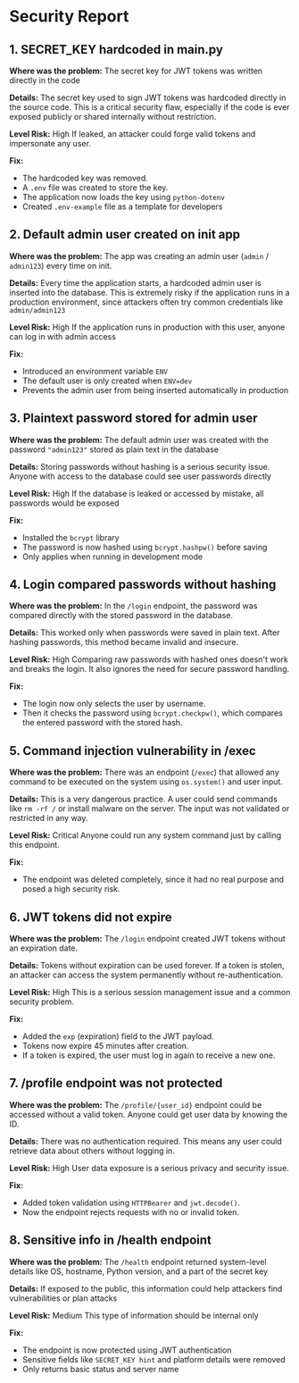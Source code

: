 # Security Report

## 1. SECRET_KEY hardcoded in main.py
**Where was the problem:**
The secret key for JWT tokens was written directly in the code

**Details:**
The secret key used to sign JWT tokens was hardcoded directly in the source code. This is a critical security flaw, especially if the code is ever exposed publicly or shared internally without restriction.

**Level Risk:** High
If leaked, an attacker could forge valid tokens and impersonate any user.

**Fix:**
- The hardcoded key was removed.
- A `.env` file was created to store the key.
- The application now loads the key using `python-dotenv`
- Created `.env-example` file as a template for developers

## 2. Default admin user created on init app
**Where was the problem:**
The app was creating an admin user (`admin` / `admin123`) every time on init.

**Details:**
Every time the application starts, a hardcoded admin user is inserted into the database. This is extremely risky if the application runs in a production environment, since attackers often try common credentials like `admin/admin123`

**Level Risk:** High
If the application runs in production with this user, anyone can log in with admin access

**Fix:**
- Introduced an environment variable `ENV`
- The default user is only created when `ENV=dev`
- Prevents the admin user from being inserted automatically in production

## 3. Plaintext password stored for admin user

**Where was the problem:**
The default admin user was created with the password `"admin123"` stored as plain text in the database

**Details:**
Storing passwords without hashing is a serious security issue. Anyone with access to the database could see user passwords directly

**Level Risk:** High
If the database is leaked or accessed by mistake, all passwords would be exposed

**Fix:**
- Installed the `bcrypt` library
- The password is now hashed using `bcrypt.hashpw()` before saving
- Only applies when running in development mode

## 4. Login compared passwords without hashing

**Where was the problem:**
In the `/login` endpoint, the password was compared directly with the stored password in the database.

**Details:**
This worked only when passwords were saved in plain text. After hashing passwords, this method became invalid and insecure.

**Level Risk:** High
Comparing raw passwords with hashed ones doesn't work and breaks the login. It also ignores the need for secure password handling.

**Fix:**
- The login now only selects the user by username.
- Then it checks the password using `bcrypt.checkpw()`, which compares the entered password with the stored hash.

## 5. Command injection vulnerability in /exec

**Where was the problem:**
There was an endpoint (`/exec`) that allowed any command to be executed on the system using `os.system()` and user input.

**Details:**
This is a very dangerous practice. A user could send commands like `rm -rf /` or install malware on the server. The input was not validated or restricted in any way.

**Level Risk:** Critical
Anyone could run any system command just by calling this endpoint.

**Fix:**
- The endpoint was deleted completely, since it had no real purpose and posed a high security risk.

## 6. JWT tokens did not expire

**Where was the problem:**
The `/login` endpoint created JWT tokens without an expiration date.

**Details:**
Tokens without expiration can be used forever. If a token is stolen, an attacker can access the system permanently without re-authentication.

**Level Risk:** High
This is a serious session management issue and a common security problem.

**Fix:**
- Added the `exp` (expiration) field to the JWT payload.
- Tokens now expire 45 minutes after creation.
- If a token is expired, the user must log in again to receive a new one.

## 7. /profile endpoint was not protected

**Where was the problem:**
The `/profile/{user_id}` endpoint could be accessed without a valid token. Anyone could get user data by knowing the ID.

**Details:**
There was no authentication required. This means any user could retrieve data about others without logging in.

**Level Risk:** High
User data exposure is a serious privacy and security issue.

**Fix:**
- Added token validation using `HTTPBearer` and `jwt.decode()`.
- Now the endpoint rejects requests with no or invalid token.

## 8. Sensitive info in /health endpoint

**Where was the problem:**
The `/health` endpoint returned system-level details like OS, hostname, Python version, and a part of the secret key

**Details:**
If exposed to the public, this information could help attackers find vulnerabilities or plan attacks

**Level Risk:** Medium
This type of information should be internal only

**Fix:**
- The endpoint is now protected using JWT authentication
- Sensitive fields like `SECRET_KEY hint` and platform details were removed
- Only returns basic status and server name
